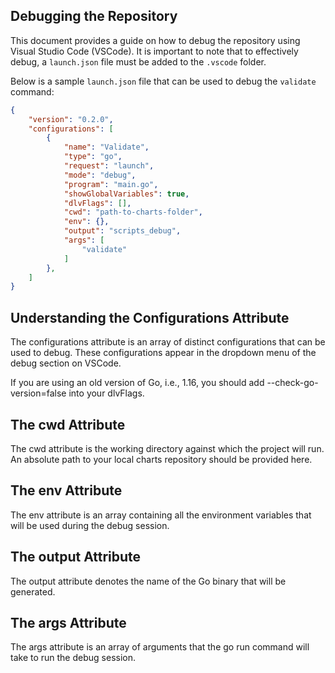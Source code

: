 ## Debugging the Repository 

This document provides a guide on how to debug the repository using Visual Studio Code (VSCode). It is important to note that to effectively debug, a `launch.json` file must be added to the `.vscode` folder. 

Below is a sample `launch.json` file that can be used to debug the `validate` command:

```json
{
    "version": "0.2.0",
    "configurations": [
        {
            "name": "Validate",
            "type": "go",
            "request": "launch",
            "mode": "debug",
            "program": "main.go",
            "showGlobalVariables": true,
            "dlvFlags": [],
            "cwd": "path-to-charts-folder",
            "env": {},
            "output": "scripts_debug",
            "args": [
                "validate"
            ]
        },
    ]
}
```
## Understanding the Configurations Attribute
The configurations attribute is an array of distinct configurations that can be used to debug. These configurations appear in the dropdown menu of the debug section on VSCode.

If you are using an old version of Go, i.e., 1.16, you should add --check-go-version=false into your dlvFlags.

## The cwd Attribute
The cwd attribute is the working directory against which the project will run. An absolute path to your local charts repository should be provided here.

## The env Attribute
The env attribute is an array containing all the environment variables that will be used during the debug session.

## The output Attribute
The output attribute denotes the name of the Go binary that will be generated.

## The args Attribute
The args attribute is an array of arguments that the go run command will take to run the debug session.